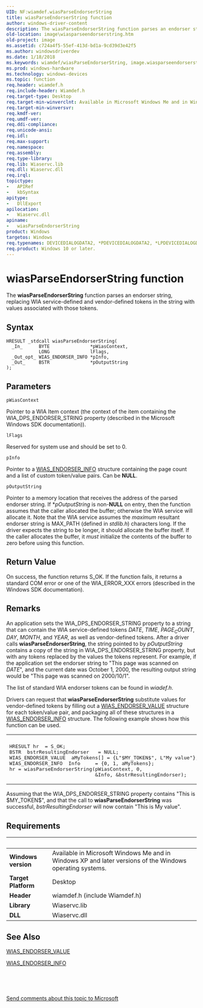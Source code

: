 ```yaml
---
UID: NF:wiamdef.wiasParseEndorserString
title: wiasParseEndorserString function
author: windows-driver-content
description: The wiasParseEndorserString function parses an endorser string, replacing WIA service-defined and vendor-defined tokens in the string with values associated with those tokens.
old-location: image\wiasparseendorserstring.htm
old-project: image
ms.assetid: c724a4f5-55ef-413d-bd1a-9cd39d3e42f5
ms.author: windowsdriverdev
ms.date: 1/18/2018
ms.keywords: wiamdef/wiasParseEndorserString, image.wiasparseendorserstring, wiasFncs_09a845d0-52f1-4985-baf6-2cb2676fad3e.xml, wiasParseEndorserString, wiasParseEndorserString function [Imaging Devices]
ms.prod: windows-hardware
ms.technology: windows-devices
ms.topic: function
req.header: wiamdef.h
req.include-header: Wiamdef.h
req.target-type: Desktop
req.target-min-winverclnt: Available in Microsoft Windows Me and in Windows XP and later versions of the Windows operating systems.
req.target-min-winversvr: 
req.kmdf-ver: 
req.umdf-ver: 
req.ddi-compliance: 
req.unicode-ansi: 
req.idl: 
req.max-support: 
req.namespace: 
req.assembly: 
req.type-library: 
req.lib: Wiaservc.lib
req.dll: Wiaservc.dll
req.irql: 
topictype:
-	APIRef
-	kbSyntax
apitype:
-	DllExport
apilocation:
-	Wiaservc.dll
apiname:
-	wiasParseEndorserString
product: Windows
targetos: Windows
req.typenames: DEVICEDIALOGDATA2, *PDEVICEDIALOGDATA2, *LPDEVICEDIALOGDATA2
req.product: Windows 10 or later.
---
```



# wiasParseEndorserString function
The <b>wiasParseEndorserString</b> function parses an endorser string, replacing WIA service-defined and vendor-defined tokens in the string with values associated with those tokens.

## Syntax

````
HRESULT _stdcall wiasParseEndorserString(
  _In_      BYTE               *pWiasContext,
            LONG               lFlags,
  _Out_opt_ WIAS_ENDORSER_INFO *pInfo,
  _Out_     BSTR               *pOutputString
);
````

## Parameters

`pWiasContext`

Pointer to a WIA Item context (the context of the item containing the WIA_DPS_ENDORSER_STRING property (described in the Microsoft Windows SDK documentation)).

`lFlags`

Reserved for system use and should be set to 0.

`pInfo`

Pointer to a <a href="..\wiamindr_lh\ns-wiamindr_lh-_wias_endorser_info.md">WIAS_ENDORSER_INFO</a> structure containing the page count and a list of custom token/value pairs. Can be <b>NULL</b>.

`pOutputString`

Pointer to a memory location that receives the address of the parsed endorser string. If *<i>pOutputString</i> is non-<b>NULL</b> on entry, then the function assumes that the caller allocated the buffer; otherwise the WIA service will allocate it. Note that the WIA service assumes the <i>maximum</i> resultant endorser string is MAX_PATH (defined in <i>stdlib.h</i>) characters long. If the driver expects the string to be longer, it should allocate the buffer itself. If the caller allocates the buffer, it <i>must</i> initialize the contents of the buffer to zero before using this function.


## Return Value

On success, the function returns S_OK. If the function fails, it returns a standard COM error or one of the WIA_ERROR_XXX errors (described in the Windows SDK documentation).

## Remarks

An application sets the WIA_DPS_ENDORSER_STRING property to a string that can contain the WIA service-defined tokens $DATE$, $TIME$, $PAGE_COUNT$, $DAY$, $MONTH$, and $YEAR$, as well as vendor-defined tokens. After a driver calls <b>wiasParseEndorserString</b>, the string pointed to by <i>pOutputString</i> contains a copy of the string in WIA_DPS_ENDORSER_STRING property, but with any tokens replaced by the values the tokens represent. For example, if the application set the endorser string to "This page was scanned on $DATE$", and the current date was October 1, 2000, the resulting output string would be "This page was scanned on 2000/10/1".

The list of standard WIA endorser tokens can be found in <i>wiadef.h</i>.

Drivers can request that <b>wiasParseEndorserString</b> substitute values for vendor-defined tokens by filling out a <a href="..\wiamindr_lh\ns-wiamindr_lh-_wias_endorser_value.md">WIAS_ENDORSER_VALUE</a> structure for each token/value pair, and packaging all of these structures in a <a href="..\wiamindr_lh\ns-wiamindr_lh-_wias_endorser_info.md">WIAS_ENDORSER_INFO</a> structure. The following example shows how this function can be used.

<div class="code"><span codelanguage=""><table>
<tr>
<th></th>
</tr>
<tr>
<td>
<pre>HRESULT hr  = S_OK;
BSTR  bstrResultingEndorser   = NULL;
WIAS_ENDORSER_VALUE  aMyTokens[] = {L"$MY_TOKEN$", L"My value"};
WIAS_ENDORSER_INFO  Info     = {0, 1, aMyTokens};
hr = wiasParseEndorserString(pWiasContext, 0, 
                             &amp;Info, &amp;bstrResultingEndorser);</pre>
</td>
</tr>
</table></span></div>
Assuming that the WIA_DPS_ENDORSER_STRING property contains "This is $MY_TOKEN$", and that the call to <b>wiasParseEndorserString</b> was successful, <i>bstrResultingEndorser</i> will now contain "This is My value".

## Requirements
| &nbsp; | &nbsp; |
| ---- |:---- |
| **Windows version** | Available in Microsoft Windows Me and in Windows XP and later versions of the Windows operating systems.  |
| **Target Platform** | Desktop |
| **Header** | wiamdef.h (include Wiamdef.h) |
| **Library** | Wiaservc.lib |
| **DLL** | Wiaservc.dll |

## See Also

<a href="..\wiamindr_lh\ns-wiamindr_lh-_wias_endorser_value.md">WIAS_ENDORSER_VALUE</a>



<a href="..\wiamindr_lh\ns-wiamindr_lh-_wias_endorser_info.md">WIAS_ENDORSER_INFO</a>



 

 

<a href="mailto:wsddocfb@microsoft.com?subject=Documentation%20feedback [image\image]:%20wiasParseEndorserString function%20 RELEASE:%20(1/18/2018)&amp;body=%0A%0APRIVACY STATEMENT%0A%0AWe use your feedback to improve the documentation. We don't use your email address for any other purpose, and we'll remove your email address from our system after the issue that you're reporting is fixed. While we're working to fix this issue, we might send you an email message to ask for more info. Later, we might also send you an email message to let you know that we've addressed your feedback.%0A%0AFor more info about Microsoft's privacy policy, see http://privacy.microsoft.com/en-us/default.aspx." title="Send comments about this topic to Microsoft">Send comments about this topic to Microsoft</a>